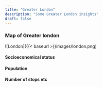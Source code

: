 ```yaml
---
title: "Greater London"
description: "Some Greater London insights"
draft: false
---
```



### Map of Greater london
![London]({{< baseurl >}}images/london.png)

#### Socioeconomical status
#### Population
#### Number of stops etc
